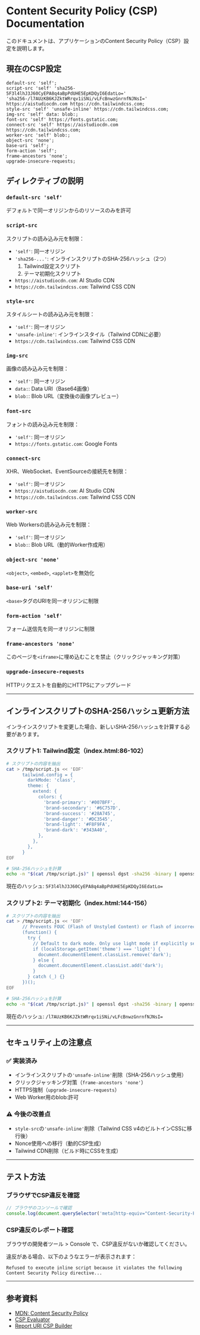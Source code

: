 # Content Security Policy (CSP) Documentation

このドキュメントは、アプリケーションのContent Security Policy（CSP）設定を説明します。

## 現在のCSP設定

```
default-src 'self';
script-src 'self' 'sha256-5F3l4lhJ3J60CyEPA8q4aBpPdUHE5EpKDQyI6EdatLo=' 'sha256-/l7AUzKB6KJZktWRrqv1iSNi/vLFcBnwzGnrnfNJNsI=' https://aistudiocdn.com https://cdn.tailwindcss.com;
style-src 'self' 'unsafe-inline' https://cdn.tailwindcss.com;
img-src 'self' data: blob:;
font-src 'self' https://fonts.gstatic.com;
connect-src 'self' https://aistudiocdn.com https://cdn.tailwindcss.com;
worker-src 'self' blob:;
object-src 'none';
base-uri 'self';
form-action 'self';
frame-ancestors 'none';
upgrade-insecure-requests;
```

## ディレクティブの説明

### `default-src 'self'`
デフォルトで同一オリジンからのリソースのみを許可

### `script-src`
スクリプトの読み込み元を制限：
- `'self'`: 同一オリジン
- `'sha256-...'`: インラインスクリプトのSHA-256ハッシュ（2つ）
  1. Tailwind設定スクリプト
  2. テーマ初期化スクリプト
- `https://aistudiocdn.com`: AI Studio CDN
- `https://cdn.tailwindcss.com`: Tailwind CSS CDN

### `style-src`
スタイルシートの読み込み元を制限：
- `'self'`: 同一オリジン
- `'unsafe-inline'`: インラインスタイル（Tailwind CDNに必要）
- `https://cdn.tailwindcss.com`: Tailwind CSS CDN

### `img-src`
画像の読み込み元を制限：
- `'self'`: 同一オリジン
- `data:`: Data URI（Base64画像）
- `blob:`: Blob URL（変換後の画像プレビュー）

### `font-src`
フォントの読み込み元を制限：
- `'self'`: 同一オリジン
- `https://fonts.gstatic.com`: Google Fonts

### `connect-src`
XHR、WebSocket、EventSourceの接続先を制限：
- `'self'`: 同一オリジン
- `https://aistudiocdn.com`: AI Studio CDN
- `https://cdn.tailwindcss.com`: Tailwind CSS CDN

### `worker-src`
Web Workersの読み込み元を制限：
- `'self'`: 同一オリジン
- `blob:`: Blob URL（動的Worker作成用）

### `object-src 'none'`
`<object>`, `<embed>`, `<applet>`を無効化

### `base-uri 'self'`
`<base>`タグのURIを同一オリジンに制限

### `form-action 'self'`
フォーム送信先を同一オリジンに制限

### `frame-ancestors 'none'`
このページを`<iframe>`に埋め込むことを禁止（クリックジャッキング対策）

### `upgrade-insecure-requests`
HTTPリクエストを自動的にHTTPSにアップグレード

---

## インラインスクリプトのSHA-256ハッシュ更新方法

インラインスクリプトを変更した場合、新しいSHA-256ハッシュを計算する必要があります。

### スクリプト1: Tailwind設定（index.html:86-102）

```bash
# スクリプトの内容を抽出
cat > /tmp/script.js << 'EOF'
      tailwind.config = {
        darkMode: 'class',
        theme: {
          extend: {
            colors: {
              'brand-primary': '#007BFF',
              'brand-secondary': '#6C757D',
              'brand-success': '#28A745',
              'brand-danger': '#DC3545',
              'brand-light': '#F8F9FA',
              'brand-dark': '#343A40',
            },
          },
        },
      }
EOF

# SHA-256ハッシュを計算
echo -n "$(cat /tmp/script.js)" | openssl dgst -sha256 -binary | openssl base64
```

現在のハッシュ: `5F3l4lhJ3J60CyEPA8q4aBpPdUHE5EpKDQyI6EdatLo=`

### スクリプト2: テーマ初期化（index.html:144-156）

```bash
# スクリプトの内容を抽出
cat > /tmp/script.js << 'EOF'
      // Prevents FOUC (Flash of Unstyled Content) or flash of incorrect theme
      (function() {
        try {
          // Default to dark mode. Only use light mode if explicitly set.
          if (localStorage.getItem('theme') === 'light') {
            document.documentElement.classList.remove('dark');
          } else {
            document.documentElement.classList.add('dark');
          }
        } catch (_) {}
      })();
EOF

# SHA-256ハッシュを計算
echo -n "$(cat /tmp/script.js)" | openssl dgst -sha256 -binary | openssl base64
```

現在のハッシュ: `/l7AUzKB6KJZktWRrqv1iSNi/vLFcBnwzGnrnfNJNsI=`

---

## セキュリティ上の注意点

### ✅ 実装済み
- インラインスクリプトの`'unsafe-inline'`削除（SHA-256ハッシュ使用）
- クリックジャッキング対策（`frame-ancestors 'none'`）
- HTTPS強制（`upgrade-insecure-requests`）
- Web Worker用のblob:許可

### ⚠️ 今後の改善点
- `style-src`の`'unsafe-inline'`削除（Tailwind CSS v4のビルトインCSSに移行後）
- Nonce使用への移行（動的CSP生成）
- Tailwind CDN削除（ビルド時にCSSを生成）

---

## テスト方法

### ブラウザでCSP違反を確認

```javascript
// ブラウザのコンソールで確認
console.log(document.querySelector('meta[http-equiv="Content-Security-Policy"]').content);
```

### CSP違反のレポート確認

ブラウザの開発者ツール > Console で、CSP違反がないか確認してください。

違反がある場合、以下のようなエラーが表示されます：
```
Refused to execute inline script because it violates the following Content Security Policy directive...
```

---

## 参考資料

- [MDN: Content Security Policy](https://developer.mozilla.org/en-US/docs/Web/HTTP/CSP)
- [CSP Evaluator](https://csp-evaluator.withgoogle.com/)
- [Report URI CSP Builder](https://report-uri.com/home/generate)
